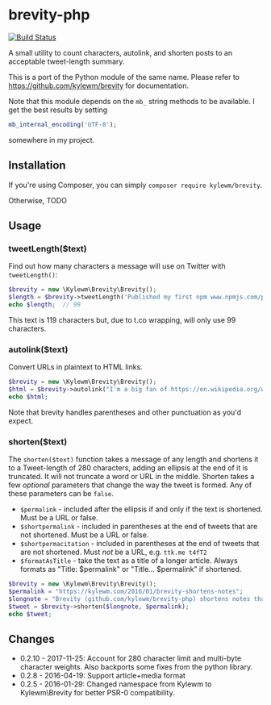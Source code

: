 # brevity-php

[![Build Status](https://travis-ci.org/kylewm/brevity-php.svg?branch=master)](https://travis-ci.org/kylewm/brevity-php)

A small utility to count characters, autolink, and shorten posts to an
acceptable tweet-length summary.

This is a port of the Python module of the same name. Please refer to
https://github.com/kylewm/brevity for documentation.

Note that this module depends on the `mb_` string methods to be
available. I get the best results by setting

```php
mb_internal_encoding('UTF-8');
```

somewhere in my project.

## Installation

If you're using Composer, you can simply `composer require kylewm/brevity`.

Otherwise, TODO

## Usage

### tweetLength($text)

Find out how many characters a message will use on Twitter with
`tweetLength()`:

```php
$brevity = new \Kylewm\Brevity\Brevity();
$length = $brevity->tweetLength('Published my first npm www.npmjs.com/package/brevity and composer packagist.org/packages/kylewm/brevity packages today!');
echo $length;  // 99
```

This text is 119 characters but, due to t.co wrapping, will only use
99 characters.

### autolink($text)

Convert URLs in plaintext to HTML links.

```php
$brevity = new \Kylewm\Brevity\Brevity();
$html = $brevity->autolink("I'm a big fan of https://en.wikipedia.org/wiki/Firefly_(TV_series) (and its creator https://en.wikipedia.org/wiki/Joss_Whedon)");
echo $html;
```

Note that brevity handles parentheses and other punctuation as you'd
expect.

### shorten($text)

The `shorten($text)` function takes a message of any length and
shortens it to a Tweet-length of 280 characters, adding an ellipsis at
the end of it is truncated. It will not truncate a word or URL in the
middle. Shorten takes a few *optional* parameters that change the way
the tweet is formed. Any of these parameters can be `false`.

- `$permalink` - included after the ellipsis if and only if the text
  is shortened. Must be a URL or false.
- `$shortpermalink` - included in parentheses at the end of tweets
  that are not shortened. Must be a URL or false.
- `$shortpermacitation` - included in parentheses at the end of tweets
  that are not shortened. Must *not* be a URL, e.g. `ttk.me t4fT2`
- `$formatAsTitle` - take the text as a title of a longer
  article. Always formats as "Title: $permalink" or "Title…
  $permalink" if shortened.

```php
$brevity = new \Kylewm\Brevity\Brevity();
$permalink = "https://kylewm.com/2016/01/brevity-shortens-notes";
$longnote = "Brevity (github.com/kylewm/brevity-php) shortens notes that are too long to fit in a single tweet. It can also count characters to help you make sure your note won't need to be shortened!";
$tweet = $brevity->shorten($longnote, $permalink);
echo $tweet;
```

## Changes
- 0.2.10 - 2017-11-25: Account for 280 character limit and multi-byte character
  weights. Also backports some fixes from the python library.
- 0.2.8 - 2016-04-19: Support article+media format
- 0.2.5 - 2016-01-29: Changed namespace from Kylewm to Kylewm\Brevity
  for better PSR-0 compatibility.
